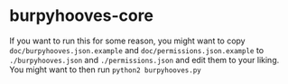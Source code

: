 burpyhooves-core
================

If you want to run this for some reason, you might want to copy `doc/burpyhooves.json.example` and `doc/permissions.json.example` to `./burpyhooves.json` and `./permissions.json` and edit them to your liking.
You might want to then run `python2 burpyhooves.py`
